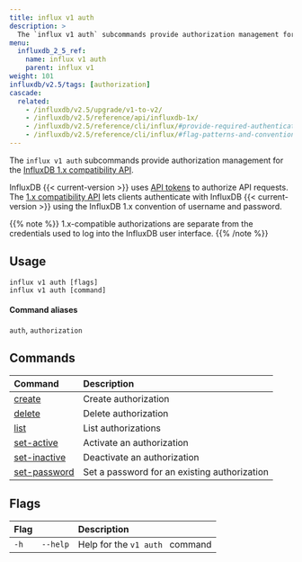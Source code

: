 ```yaml
---
title: influx v1 auth
description: >
  The `influx v1 auth` subcommands provide authorization management for the InfluxDB 1.x compatibility API.
menu:
  influxdb_2_5_ref:
    name: influx v1 auth
    parent: influx v1
weight: 101
influxdb/v2.5/tags: [authorization]
cascade:
  related:
    - /influxdb/v2.5/upgrade/v1-to-v2/
    - /influxdb/v2.5/reference/api/influxdb-1x/
    - /influxdb/v2.5/reference/cli/influx/#provide-required-authentication-credentials, influx CLI—Provide required authentication credentials
    - /influxdb/v2.5/reference/cli/influx/#flag-patterns-and-conventions, `influx` CLI—Flag patterns and conventions
---
```


The `influx v1 auth` subcommands provide authorization management for the
[InfluxDB 1.x compatibility API](/influxdb/v2.5/reference/api/influxdb-1x/).

InfluxDB {{< current-version >}} uses [API tokens](/influxdb/v2.5/security/tokens/) to authorize API requests.
The [1.x compatibility API](/influxdb/v2.5/reference/api/influxdb-1x/) lets clients authenticate with InfluxDB {{< current-version >}} using the InfluxDB 1.x convention of username and password.

{{% note %}}
1.x-compatible authorizations are separate from the credentials used to log
into the InfluxDB user interface.
{{% /note %}}

## Usage
```
influx v1 auth [flags]
influx v1 auth [command]
```

#### Command aliases
`auth`, `authorization`

## Commands

| Command                                                                     | Description                                  |
|:----------------------------------------------------------------------------|:---------------------------------------------|
| [create](/influxdb/v2.5/reference/cli/influx/v1/auth/create/)             | Create authorization                         |
| [delete](/influxdb/v2.5/reference/cli/influx/v1/auth/delete/)             | Delete authorization                         |
| [list](/influxdb/v2.5/reference/cli/influx/v1/auth/list/)                 | List authorizations                          |
| [set-active](/influxdb/v2.5/reference/cli/influx/v1/auth/set-active/)     | Activate an authorization                    |
| [set-inactive](/influxdb/v2.5/reference/cli/influx/v1/auth/set-inactive/) | Deactivate an authorization                  |
| [set-password](/influxdb/v2.5/reference/cli/influx/v1/auth/set-password/) | Set a password for an existing authorization |

## Flags
| Flag |          | Description                     |
|:-----|:---------|:--------------------------------|
| `-h` | `--help` | Help for the `v1 auth ` command |
